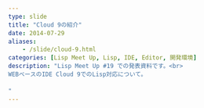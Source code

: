 ```yaml
---
type: slide
title: "Cloud 9の紹介"
date: 2014-07-29
aliases:
    - /slide/cloud-9.html
categories: [Lisp Meet Up, Lisp, IDE, Editor, 開発環境]
description: "Lisp Meet Up #19 での発表資料です。<br>
WEBベースのIDE Cloud 9でのLisp対応について。

"
---
```

<section data-markdown
    data-separator="\n\n"
    data-vertical="\n\n"
    data-notes="^Note:">
<script type="text/template">
# Cloud 9の紹介
<hr />

Lisp Meet Up #19 presented by Shibuya.lisp  
κeen(@blackenedgold)  

<!-- .slide: class="center" -->

## 自己紹介
<hr />

 + κeen
 + 東大数学科の4年生
 + ソーシャルアカウントは上のアイコン達から。
 + Lisp, Ruby, OCaml, Shell Scriptあたりを書きます

## Lispがあまり使われない原因
<hr />

<ul>
<li class="fragment">認知度が低い</li>
<li class="fragment"><strong>開発環境構築の難易度高い</strong></li>
</ul>

## Cloud 9について
<hr />

 + WEBベースのIDEサービス
 + 40以上の言語に対応（らしい）
 + この間正式リリース
 + 1アカウント毎に1Docker環境与えられる
 + IDEはオープンソース
 + よく分かってない

## こんなん
<img src="/images/cloud9/login.png" alt="ログイン画面" />

<!-- .slide: class="center" -->

<img src="/images/cloud9/dashboard.png" alt="ダッシュボード" />

<!-- .slide: class="center" -->

<img src="/images/cloud9/workspace.png" alt="ワークスペース" />

<!-- .slide: class="center" -->

<img src="/images/cloud9/lookandfeel.png" alt="こんなかんじ" />

<!-- .slide: class="center" -->

<img src="/images/cloud9/CIMworks.png" alt="CIMも動く" />

<!-- .slide: class="center" -->

<img src="/images/cloud9/clworks.png" alt="CLもRun出来る" />

<!-- .slide: class="center" -->

## デモ

## 良いところ
<hr />

 + 難易度低い
 + Lisp環境動く
 + Githubとの連携
 + どこからでも同じ環境にアクセス
 + キーバインドはうれしい各宗教対応の  
 {Mac, Windows}x{Default, Emacs, Vim, Sublime}


## 微妙なところ
<hr />

 + シンタックスハイライト微妙  
 （せめてキーワード引数はどうにか）
 + 補完微妙
 + インデント微妙
 + swank使いたい

<span style="font-size:600%">以上</span>  
何か質問あればどうぞ

<!-- .slide: class="center" -->
</script>
</section>
